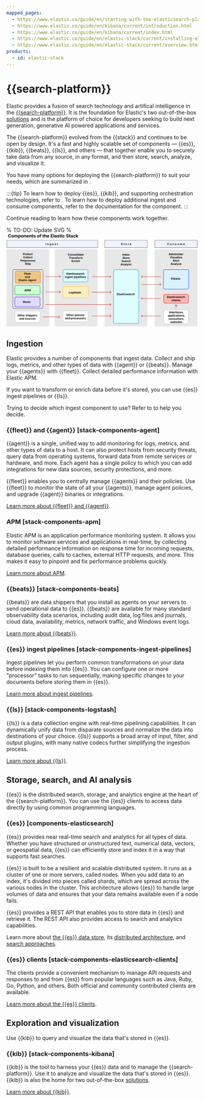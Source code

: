 ```yaml
---
mapped_pages:
  - https://www.elastic.co/guide/en/starting-with-the-elasticsearch-platform-and-its-solutions/current/stack-components.html
  - https://www.elastic.co/guide/en/kibana/current/introduction.html
  - https://www.elastic.co/guide/en/kibana/current/index.html
  - https://www.elastic.co/guide/en/elastic-stack/current/installing-elastic-stack.html
  - https://www.elastic.co/guide/en/elastic-stack/current/overview.html
products:
  - id: elastic-stack
---
```

# {{search-platform}}

Elastic provides a fusion of search technology and artifical intelligence in the [{{search-platform}}](https://www.elastic.co/platform).
It is the foundation for Elastic's two out-of-the-box [solutions](/get-started/introduction.md) and is the platform of choice for developers seeking to build next generation, generative AI powered applications and services.

The {{search-platform}} evolved from the {{stack}} and continues to be open by design.
It's a fast and highly scalable set of components — {{es}}, {{kib}}, {{beats}}, {{ls}}, and others — that together enable you to securely take data from any source, in any format, and then store, search, analyze, and visualize it.

You have many options for deploying the {{search-platform}} to suit your needs, which are summarized in [](/get-started/deployment-options.md).

:::{tip}
To learn how to deploy {{es}}, {{kib}}, and supporting orchestration technologies, refer to [](/deploy-manage/index.md).
To learn how to deploy additional ingest and consume components, refer to the documentation for the component.
:::

Continue reading to learn how these components work together.

% TO-DO: Update SVG
% ![Components of the {{search-platform}}](/get-started/images/stack-components-diagram.svg)

## Ingestion

Elastic provides a number of components that ingest data.
Collect and ship logs, metrics, and other types of data with {{agent}} or {{beats}}.
Manage your {{agents}} with {{fleet}}.
Collect detailed performance information with Elastic APM.

If you want to transform or enrich data before it's stored, you can use {{es}} ingest pipelines or {{ls}}.

Trying to decide which ingest component to use? Refer to [](/manage-data/ingest.md) to help you decide.

### {{fleet}} and {{agent}} [stack-components-agent]

{{agent}} is a single, unified way to add monitoring for logs, metrics, and other types of data to a host.
It can also protect hosts from security threats, query data from operating systems, forward data from remote services or hardware, and more.
Each agent has a single policy to which you can add integrations for new data sources, security protections, and more.

{{fleet}} enables you to centrally manage {{agents}} and their policies.
Use {{fleet}} to monitor the state of all your {{agents}}, manage agent policies, and upgrade {{agent}} binaries or integrations.

[Learn more about {{fleet}} and {{agent}}](/reference/fleet/index.md).

### APM [stack-components-apm]

Elastic APM is an application performance monitoring system.
It allows you to monitor software services and applications in real-time, by collecting detailed performance information on response time for incoming requests, database queries, calls to caches, external HTTP requests, and more.
This makes it easy to pinpoint and fix performance problems quickly.

[Learn more about APM](/solutions/observability/apm/index.md).

### {{beats}} [stack-components-beats]

{{beats}} are data shippers that you install as agents on your servers to send operational data to {{es}}.
{{beats}} are available for many standard observability data scenarios, including audit data, log files and journals, cloud data, availability, metrics, network traffic, and Windows event logs.

[Learn more about {{beats}}](beats://reference/index.md).

### {{es}} ingest pipelines [stack-components-ingest-pipelines]

Ingest pipelines let you perform common transformations on your data before indexing them into {{es}}.
You can configure one or more "processor" tasks to run sequentially, making specific changes to your documents before storing them in {{es}}.

[Learn more about ingest pipelines](/manage-data/ingest/transform-enrich/ingest-pipelines.md).

### {{ls}} [stack-components-logstash]

{{ls}} is a data collection engine with real-time pipelining capabilities.
It can dynamically unify data from disparate sources and normalize the data into destinations of your choice.
{{ls}} supports a broad array of input, filter, and output plugins, with many native codecs further simplifying the ingestion process.

[Learn more about {{ls}}](logstash://reference/index.md).

## Storage, search, and AI analysis

{{es}} is the distributed search, storage, and analytics engine at the heart of the {{search-platform}}.
You can use the {{es}} clients to access data directly by using common programming languages.

### {{es}} [components-elasticsearch]

{{es}} provides near real-time search and analytics for all types of data.
Whether you have structured or unstructured text, numerical data, vectors, or geospatial data, {{es}} can efficiently store and index it in a way that supports fast searches.

{{es}} is built to be a resilient and scalable distributed system.
It runs as a cluster of one or more servers, called nodes.
When you add data to an index, it's divided into pieces called shards, which are spread across the various nodes in the cluster.
This architecture allows {{es}} to handle large volumes of data and ensures that your data remains available even if a node fails.

{{es}} provides a REST API that enables you to store data in {{es}} and retrieve it.
The REST API also provides access to search and analytics capabilities.

Learn more about [the {{es}} data store](/manage-data/data-store.md), its [distributed architecture](/deploy-manage/distributed-architecture.md), and [search approaches](/solutions/search/search-approaches.md). 

### {{es}} clients [stack-components-elasticsearch-clients]

The clients provide a convenient mechanism to manage API requests and responses to and from {{es}} from popular languages such as Java, Ruby, Go, Python, and others.
Both official and community contributed clients are available.

[Learn more about the {{es}} clients](/reference/elasticsearch-clients/index.md).

## Exploration and visualization

Use {{kib}} to query and visualize the data that's stored in {{es}}.

### {{kib}} [stack-components-kibana]

{{kib}} is the tool to harness your {{es}} data and to manage the {{search-platform}}.
Use it to analyze and visualize the data that's stored in {{es}}.
{{kib}} is also the home for two out-of-the-box [solutions](/get-started/introduction.md).

[Learn more about {{kib}}](/explore-analyze/index.md).



<!--


### Visualize and query your data [kibana-navigation-search]

While {{es}} stores your data, **Kibana** is the user interface where you can explore, visualize, and manage it. It provides a window into your data, allowing you to quickly gain insights and understand trends.

With Kibana, you can:

* Use **Discover** to interactively search and filter your raw data.  
* Build custom **visualizations** like charts, graphs, and metrics with tools like **Lens**, which offers a drag-and-drop experience.  
* Assemble your visualizations into interactive **dashboards** to get a comprehensive overview of your information.  
* Analyze geospatial data using the powerful **Maps** application.

At the same time, Kibana works as the user interface of all Elastic solutions, like Elastic Security and Elastic Observability, providing ways of configuring Elastic to suit your needs and offering interactive guidance.

A **query** is a question you ask about your data, and Elastic provides several powerful languages to do so. You can query data directly through the API or through the user interface in Kibana.

* **Query DSL** is a full-featured JSON-style query language that enables complex searching, filtering, and aggregations. It is the original and most powerful query language for Elasticsearch today.
* **Elasticsearch Query Language (ES|QL)** is a powerful, modern query language that uses a familiar pipe-based syntax to transform and aggregate your data at search time.  
* **Event Query Language (EQL)** is a specialized language designed to query sequences of events, which is particularly useful for security analytics and threat hunting.
* **Kibana Query Language (KQL)** is the text-based language used in the **Discover** search bar, perfect for interactive filtering and exploration.  

Learn more in [](/explore-analyze/index.md).

### Use the APIs to automate operations and management

Nearly every aspect of Elasticsearch can be configured and managed programmatically through its extensive REST APIs. This allows you to automate repetitive tasks and integrate Elastic management into your existing operational workflows. You can use the APIs to manage indices, update cluster settings, run complex queries, and configure security. 

The **Console** tool in Kibana provides an interactive way to send requests directly to the Elasticsearch API and view the responses. For secure, automated access, you can create and manage **API keys** to authenticate your scripts and applications. This API-first approach is fundamental to enabling infrastructure-as-code practices and managing your deployments at scale.

Learn more in [Elastic APIs](https://www.elastic.co/docs/api).
-->